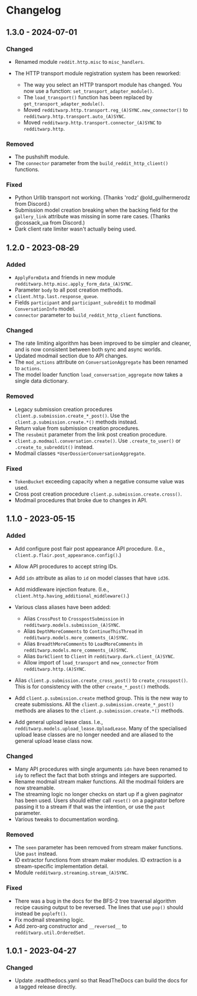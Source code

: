 [//]: # (https://keepachangelog.com/en/1.1.0/)

# Changelog

## 1.3.0 - 2024-07-01

### Changed

- Renamed module `reddit.http.misc` to `misc_handlers`.
- The HTTP transport module registration system has been reworked:

  - The way you select an HTTP transport module has changed.
    You now use a function: `set_transport_adapter_module()`.
  - The `load_transport()` function has been replaced by `get_transport_adapter_module()`.
  - Moved `redditwarp.http.transport.reg_(A)SYNC.new_connector()` to
    `redditwarp.http.transport.auto_(A)SYNC`.
  - Moved `redditwarp.http.transport.connector_(A)SYNC` to `redditwarp.http`.

### Removed

- The pushshift module.
- The `connector` parameter from the `build_reddit_http_client()` functions.

### Fixed

- Python Urllib transport not working. (Thanks 'rodz' @old_guilhermerodz from Discord.)
- Submission model creation breaking when the backing field for the `gallery_link` attribute was
  missing in some rare cases. (Thanks @cossack_ua from Discord.)
- Dark client rate limiter wasn't actually being used.

## 1.2.0 - 2023-08-29

### Added

- `ApplyFormData` and friends in new module `redditwarp.http.misc.apply_form_data_(A)SYNC`.
- Parameter `body` to all post creation methods.
- `client.http.last.response_queue`.
- Fields `participant` and `participant_subreddit` to modmail `ConversationInfo` model.
- `connector` parameter to `build_reddit_http_client` functions.

### Changed

- The rate limiting algorithm has been improved to be simpler and cleaner, and is now consistent
  between both sync and async worlds.
- Updated modmail section due to API changes.
- The `mod_actions` attribute on `ConversationAggregate` has been renamed to `actions`.
- The model loader function `load_conversation_aggregate` now takes a single data dictionary.

### Removed

- Legacy submission creation procedures `client.p.submission.create_*_post()`.
  Use the `client.p.submission.create.*()` methods instead.
- Return value from submission creation procedures.
- The `resubmit` parameter from the link post creation procedure.
- `client.p.modmail.conversation.create()`.
  Use `.create_to_user()` or `.create_to_subreddit()` instead.
- Modmail classes `*UserDossierConversationAggregate`.

### Fixed

- `TokenBucket` exceeding capacity when a negative consume value was used.
- Cross post creation procedure `client.p.submission.create.cross()`.
- Modmail procedures that broke due to changes in API.

## 1.1.0 - 2023-05-15

### Added

- Add configure post flair post appearance API procedure.
  (I.e., `client.p.flair.post_appearance.config()`.)
- Allow API procedures to accept string IDs.
- Add `idn` attribute as alias to `id` on model classes that have `id36`.
- Add middleware injection feature. (I.e., `client.http.having_additional_middleware()`.)
- Various class aliases have been added:

  - Alias `CrossPost` to `CrosspostSubmission` in `redditwarp.models.submission_(A)SYNC`.
  - Alias `DepthMoreComments` to `ContinueThisThread` in `redditwarp.models.more_comments_(A)SYNC`.
  - Alias `BreadthMoreComments` to `LoadMoreComments` in `redditwarp.models.more_comments_(A)SYNC`.
  - Alias `DarkClient` to `Client` in `redditwarp.dark.client_(A)SYNC`.
  - Allow import of `load_transport` and `new_connector` from `redditwarp.http.(A)SYNC`.

- Alias `client.p.submission.create_cross_post()` to `create_crosspost()`.
  This is for consistency with the other `create_*_post()` methods.
- Add `client.p.submission.create` method group. This is the new way to create submissions.
  All the `client.p.submission.create_*_post()` methods are aliases to the
  `client.p.submission.create.*()` methods.
- Add general upload lease class. I.e., `redditwarp.models.upload_lease.UploadLease`.
  Many of the specialised upload lease classes are no longer needed and are aliased to the general
  upload lease class now.

### Changed

- Many API procedures with single arguments `idn` have been renamed to `idy` to reflect the fact
  that both strings and integers are supported.
- Rename modmail stream maker functions. All the modmail folders are now streamable.
- The streaming logic no longer checks on start up if a given paginator has been used. Users should
  either call `reset()` on a paginator before passing it to a stream if that was the intention, or
  use the `past` parameter.
- Various tweaks to documentation wording.

### Removed

- The `seen` parameter has been removed from stream maker functions. Use `past` instead.
- ID extractor functions from stream maker modules. ID extraction is a stream-specific
  implementation detail.
- Module `redditwarp.streaming.stream_(A)SYNC`.

### Fixed

- There was a bug in the docs for the BFS-2 tree traversal algorithm recipe causing output to be
  reversed. The lines that use `pop()` should instead be `popleft()`.
- Fix modmail streaming logic.
- Add zero-arg constructor and `__reversed__` to `redditwarp.util.OrderedSet`.

## 1.0.1 - 2023-04-27

### Changed

- Update .readthedocs.yaml so that ReadTheDocs can build the docs for a tagged release directly.
